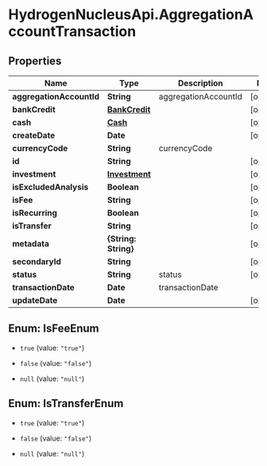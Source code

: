 # HydrogenNucleusApi.AggregationAccountTransaction

## Properties
Name | Type | Description | Notes
------------ | ------------- | ------------- | -------------
**aggregationAccountId** | **String** | aggregationAccountId | [optional] 
**bankCredit** | [**BankCredit**](BankCredit.md) |  | [optional] 
**cash** | [**Cash**](Cash.md) |  | [optional] 
**createDate** | **Date** |  | [optional] 
**currencyCode** | **String** | currencyCode | 
**id** | **String** |  | [optional] 
**investment** | [**Investment**](Investment.md) |  | [optional] 
**isExcludedAnalysis** | **Boolean** |  | [optional] 
**isFee** | **String** |  | [optional] 
**isRecurring** | **Boolean** |  | [optional] 
**isTransfer** | **String** |  | [optional] 
**metadata** | **{String: String}** |  | [optional] 
**secondaryId** | **String** |  | [optional] 
**status** | **String** | status | [optional] 
**transactionDate** | **Date** | transactionDate | 
**updateDate** | **Date** |  | [optional] 


<a name="IsFeeEnum"></a>
## Enum: IsFeeEnum


* `true` (value: `"true"`)

* `false` (value: `"false"`)

* `null` (value: `"null"`)




<a name="IsTransferEnum"></a>
## Enum: IsTransferEnum


* `true` (value: `"true"`)

* `false` (value: `"false"`)

* `null` (value: `"null"`)




